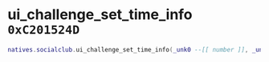 # ui_challenge_set_time_info `0xC201524D`

```lua
natives.socialclub.ui_challenge_set_time_info(_unk0 --[[ number ]], _unk1 --[[ number ]], _unk2 --[[ number ]])
```